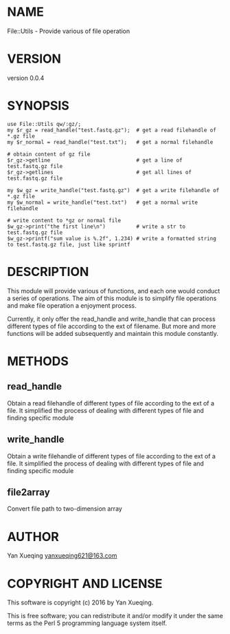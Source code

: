 # NAME

File::Utils - Provide various of file operation

# VERSION

version 0.0.4

# SYNOPSIS

    use File::Utils qw/:gz/;
    my $r_gz = read_handle("test.fastq.gz");  # get a read filehandle of *.gz file
    my $r_normal = read_handle("test.txt");   # get a normal filehandle

    # obtain content of gz file
    $r_gz->getline                            # get a line of test.fastq.gz file
    $r_gz->getlines                           # get all lines of test.fastq.gz file

    my $w_gz = write_handle("test.fastq.gz")  # get a write filehandle of *.gz file 
    my $w_normal = write_handle("test.txt")   # get a normal write filehandle

    # write content to *gz or normal file
    $w_gz->print("the first line\n")          # write a str to test.fastq.gz file
    $w_gz->printf("sum value is %.2f", 1.234) # write a formatted string to test.fastq.gz file, just like sprintf

# DESCRIPTION

This module will provide various of functions, and each one would conduct a series of operations.
The aim of this module is to simplify file operations and make file operation a enjoyment process.

Currently, it only offer the read\_handle and write\_handle that can process different types of file according
to the ext of filename. But more and more functions will be added subsequently and maintain this module constantly.

# METHODS

## read\_handle

Obtain a read filehandle of different types of file according to the ext of a file. It simplified the process of dealing
with different types of file and finding specific module

## write\_handle

Obtain a write filehandle of different types of file according to the ext of a file. It simplified the process of dealing
with different types of file and finding specific module

## file2array

Convert file path to two-dimension array

# AUTHOR

Yan Xueqing <yanxueqing621@163.com>

# COPYRIGHT AND LICENSE

This software is copyright (c) 2016 by Yan Xueqing.

This is free software; you can redistribute it and/or modify it under
the same terms as the Perl 5 programming language system itself.
